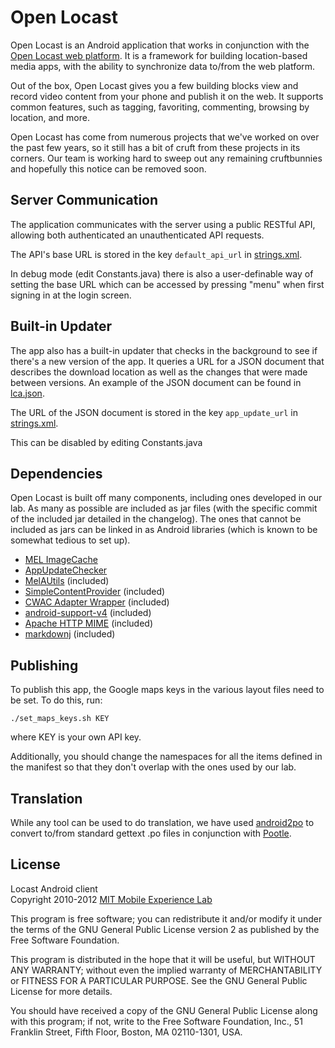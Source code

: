 Open Locast
===========

Open Locast is an Android application that works in conjunction with the [Open
Locast web platform][locastweb]. It is a framework for building location-based
media apps, with the ability to synchronize data to/from the web platform.

Out of the box, Open Locast gives you a few building blocks view and record
video content from your phone and publish it on the web. It supports common
features, such as tagging, favoriting, commenting, browsing by location, and
more.

Open Locast has come from numerous projects that we've worked on over the past
few years, so it still has a bit of cruft from these projects in its corners.
Our team is working hard to sweep out any remaining cruftbunnies and hopefully
this notice can be removed soon.
 
Server Communication
--------------------

The application communicates with the server using a public RESTful API,
allowing both authenticated an unauthenticated API requests.

The API's base URL is stored in the key `default_api_url` in
[strings.xml](res/values/strings.xml#default_api_url).

In debug mode (edit Constants.java) there is also a user-definable way of
setting the base URL which can be accessed by pressing "menu" when first
signing in at the login screen.

Built-in Updater
----------------

The app also has a built-in updater that checks in the background to see if
there's a new version of the app. It queries a URL for a JSON document that
describes the download location as well as the changes that were made between
versions. An example of the JSON document can be found in
[lca.json](extra/lca.json). 

The URL of the JSON document is stored in the key `app_update_url` in
[strings.xml](res/values/strings.xml#app_update_url).

This can be disabled by editing Constants.java

Dependencies
------------

Open Locast is built off many components, including ones developed in our lab.
As many as possible are included as jar files (with the specific commit of the
included jar detailed in the changelog). The ones that cannot be included as
jars can be linked in as Android libraries (which is known to be somewhat
tedious to set up).

*   [MEL ImageCache][]
*   [AppUpdateChecker][]
*   [MelAUtils][] (included)
*   [SimpleContentProvider][] (included)
*   [CWAC Adapter Wrapper][] (included)
*   [android-support-v4][] (included)
*   [Apache HTTP MIME][] (included)
*   [markdownj][] (included)

Publishing
----------

To publish this app, the Google maps keys in the various layout files need to
be set. To do this, run:

    ./set_maps_keys.sh KEY

where KEY is your own API key.

Additionally, you should change the namespaces for all the items defined in the
manifest so that they don't overlap with the ones used by our lab.

Translation
-----------

While any tool can be used to do translation, we have used [android2po][]
to convert to/from standard gettext .po files in conjunction with [Pootle][].

License
-------
Locast Android client  
Copyright 2010-2012 [MIT Mobile Experience Lab][mel]

This program is free software; you can redistribute it and/or
modify it under the terms of the GNU General Public License
version 2 as published by the Free Software Foundation.

This program is distributed in the hope that it will be useful,
but WITHOUT ANY WARRANTY; without even the implied warranty of
MERCHANTABILITY or FITNESS FOR A PARTICULAR PURPOSE.  See the
GNU General Public License for more details.

You should have received a copy of the GNU General Public License
along with this program; if not, write to the Free Software
Foundation, Inc., 51 Franklin Street, Fifth Floor, Boston, MA  02110-1301, USA.

[CWAC Adapter Wrapper]: https://github.com/commonsguy/cwac-adapter
[android-support-v4]: http://android-developers.blogspot.com/2011/03/fragments-for-all.html
[android2po]: https://github.com/miracle2k/android2po/
[Pootle]: http://translate.sourceforge.net/wiki/pootle
[MEL ImageCache]: https://github.com/mitmel/Android-Image-Cache
[SimpleContentProvider]: https://github.com/mitmel/SimpleContentProvider
[mel]: http://mobile.mit.edu/
[MelAUtils]: https://github.com/mitmel/MelAUtils
[AppUpdateChecker]: https://github.com/mitmel/AppUpdateChecker
[Apache HTTP MIME]: http://hc.apache.org/httpcomponents-client-ga/httpmime/
[markdownj]: http://code.google.com/p/markdownj/
[locastweb]: https://github.com/mitmel/Locast-Web-Core/
